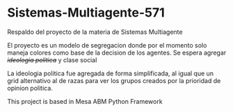 # Sistemas-Multiagente-571
Respaldo del proyecto de la materia de Sistemas Multiagente

El proyecto es un modelo de segregacion donde por el momento solo maneja colores como base de la decision de los agentes.
Se espera agregar ~~_ideologia politica_~~ y clase social

La ideologia politica fue agregada de forma simplificada, al igual que un grid alternativo al de razas para ver los grupos creados por la prioridad de opinion politica.

This project is based in Mesa ABM Python Framework
